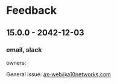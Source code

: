 # Feedback

## 15.0.0 - 2042-12-03

### email, slack

owners:

General issue: ax-web@a10networks.com


